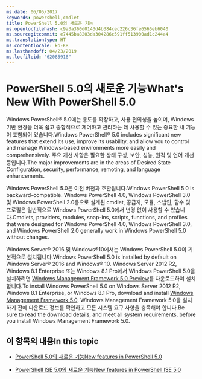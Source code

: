 ```yaml
---
ms.date: 06/05/2017
keywords: powershell,cmdlet
title: PowerShell 5.0의 새로운 기능
ms.openlocfilehash: c9a3a360d0143d4b384cec226c36fe6565eb6040
ms.sourcegitcommit: e7445ba8203da304286c591ff513900ad1c244a4
ms.translationtype: HT
ms.contentlocale: ko-KR
ms.lasthandoff: 04/23/2019
ms.locfileid: "62085918"
---
```

# <a name="whats-new-with-powershell-50"></a><span data-ttu-id="51cbc-103">PowerShell 5.0의 새로운 기능</span><span class="sxs-lookup"><span data-stu-id="51cbc-103">What's New With PowerShell 5.0</span></span>
<span data-ttu-id="51cbc-104">Windows PowerShell® 5.0에는 용도를 확장하고, 사용 편의성을 높이며, Windows 기반 환경을 더욱 쉽고 종합적으로 제어하고 관리하는 데 사용할 수 있는 중요한 새 기능이 포함되어 있습니다.</span><span class="sxs-lookup"><span data-stu-id="51cbc-104">Windows PowerShell® 5.0 includes significant new features that extend its use, improve its usability, and allow you to control and manage Windows-based environments more easily and comprehensively.</span></span>  <span data-ttu-id="51cbc-105">주요 개선 사항은 필요한 상태 구성, 보안, 성능, 원격 및 언어 개선 등입니다.</span><span class="sxs-lookup"><span data-stu-id="51cbc-105">The major improvements are in the areas of Desired State Configuration, security, performance, remoting, and language enhancements.</span></span>

<span data-ttu-id="51cbc-106">Windows PowerShell 5.0은 이전 버전과 호환됩니다.</span><span class="sxs-lookup"><span data-stu-id="51cbc-106">Windows PowerShell 5.0 is backward-compatible.</span></span> <span data-ttu-id="51cbc-107">Windows PowerShell 4.0, Windows PowerShell 3.0 및 Windows PowerShell 2.0용으로 설계된 cmdlet, 공급자, 모듈, 스냅인, 함수 및 프로필은 일반적으로 Windows PowerShell 5.0에서 변경 없이 사용할 수 있습니다.</span><span class="sxs-lookup"><span data-stu-id="51cbc-107">Cmdlets, providers, modules, snap-ins, scripts, functions, and profiles that were designed for Windows PowerShell 4.0, Windows PowerShell 3.0, and Windows PowerShell 2.0 generally work in Windows PowerShell 5.0 without changes.</span></span>

<span data-ttu-id="51cbc-108">Windows Server® 2016 및 Windows®10에서는 Windows PowerShell 5.0이 기본적으로 설치됩니다.</span><span class="sxs-lookup"><span data-stu-id="51cbc-108">Windows PowerShell 5.0 is installed by default on Windows Server® 2016 and Windows® 10.</span></span> <span data-ttu-id="51cbc-109">Windows Server 2012 R2, Windows 8.1 Enterprise 또는 Windows 8.1 Pro에서 Windows PowerShell 5.0을 설치하려면 [Windows Management Framework 5.0 Preview](https://go.microsoft.com/fwlink/?linkid=830436)를 다운로드하여 설치합니다.</span><span class="sxs-lookup"><span data-stu-id="51cbc-109">To install Windows PowerShell 5.0 on Windows Server 2012 R2, Windows 8.1 Enterprise, or Windows 8.1 Pro, download and install [Windows Management Framework 5.0](https://go.microsoft.com/fwlink/?linkid=830436).</span></span> <span data-ttu-id="51cbc-110">Windows Management Framework 5.0을 설치하기 전에 다운로드 정보를 확인하고 모든 시스템 요구 사항을 충족해야 합니다.</span><span class="sxs-lookup"><span data-stu-id="51cbc-110">Be sure to read the download details, and meet all system requirements, before you install Windows Management Framework 5.0.</span></span>

## <a name="in-this-topic"></a><span data-ttu-id="51cbc-111">이 항목의 내용</span><span class="sxs-lookup"><span data-stu-id="51cbc-111">In this topic</span></span>

- [<span data-ttu-id="51cbc-112">PowerShell 5.0의 새로운 기능</span><span class="sxs-lookup"><span data-stu-id="51cbc-112">New features in  PowerShell 5.0</span></span>](What-s-New-in-Windows-PowerShell-50.md)

- [<span data-ttu-id="51cbc-113">PowerShell ISE 5.0의 새로운 기능</span><span class="sxs-lookup"><span data-stu-id="51cbc-113">New features in PowerShell ISE 5.0</span></span>](What-s-New-in-the-PowerShell-50-ISE.md)

<!--
- New features in Windows PowerShell 4.0

- New features in Windows PowerShell 3.0
-->
